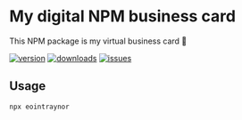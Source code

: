 # My digital NPM business card

This NPM package is my virtual business card 💼

[![version](https://img.shields.io/npm/v/eointraynor)](https://www.npmjs.com/package/eointraynor)
[![downloads](https://img.shields.io/npm/dt/eointraynor)](https://www.npmjs.com/package/eointraynor)
[![issues](https://img.shields.io/github/issues-raw/EoinTraynor/npm-digital-business-card)](https://github.com/EoinTraynor/npm-digital-business-card/issues)

## Usage

```sh
npx eointraynor
```
